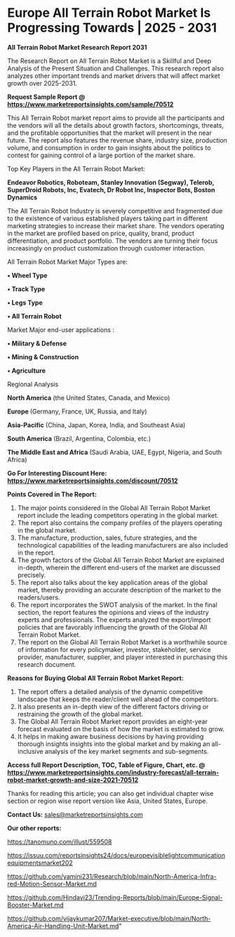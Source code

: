 # Europe All Terrain Robot Market Is Progressing Towards | 2025 - 2031

<strong>All Terrain Robot Market Research Report 2031</strong>

The Research Report on All Terrain Robot Market is a Skillful and Deep Analysis of the Present Situation and Challenges. This research report also analyzes other important trends and market drivers that will affect market growth over 2025-2031.

<strong>Request Sample Report @ <a href=https://www.marketreportsinsights.com/sample/70512>https://www.marketreportsinsights.com/sample/70512</a></strong>

This All Terrain Robot market report aims to provide all the participants and the vendors will all the details about growth factors, shortcomings, threats, and the profitable opportunities that the market will present in the near future. The report also features the revenue share, industry size, production volume, and consumption in order to gain insights about the politics to contest for gaining control of a large portion of the market share.

Top Key Players in the All Terrain Robot Market:

<strong>Endeavor Robotics, Roboteam, Stanley Innovation (Segway), Telerob, SuperDroid Robots, Inc, Evatech, Dr Robot Inc, Inspector Bots, Boston Dynamics</strong>

The All Terrain Robot Industry is severely competitive and fragmented due to the existence of various established players taking part in different marketing strategies to increase their market share. The vendors operating in the market are profiled based on price, quality, brand, product differentiation, and product portfolio. The vendors are turning their focus increasingly on product customization through customer interaction.

All Terrain Robot Market Major Types are:

<strong>• Wheel Type

• Track Type

• Legs Type

• All Terrain Robot</strong>

Market Major end-user applications :

<strong>• Military & Defense

• Mining & Construction

• Agriculture</strong>

Regional Analysis

</u><strong><b>North America</b></strong> (the United States, Canada, and Mexico)

<strong><b>Europe </b></strong>(Germany, France, UK, Russia, and Italy)

<strong><b>Asia-Pacific</b></strong> (China, Japan, Korea, India, and Southeast Asia)

<strong><b>South America</b></strong> (Brazil, Argentina, Colombia, etc.)

<strong><b>The Middle East and Africa</b></strong> (Saudi Arabia, UAE, Egypt, Nigeria, and South Africa)

<strong>Go For Interesting Discount Here: <a href=https://www.marketreportsinsights.com/discount/70512>https://www.marketreportsinsights.com/discount/70512</a></strong>

<strong>Points Covered in The Report:</strong>
<ol>
  <li>The major points considered in the Global All Terrain Robot Market report include the leading competitors operating in the global market.</li>
  <li>The report also contains the company profiles of the players operating in the global market.</li>
  <li>The manufacture, production, sales, future strategies, and the technological capabilities of the leading manufacturers are also included in the report.</li>
  <li>The growth factors of the Global All Terrain Robot Market are explained in-depth, wherein the different end-users of the market are discussed precisely.</li>
  <li>The report also talks about the key application areas of the global market, thereby providing an accurate description of the market to the readers/users.</li>
  <li>The report incorporates the SWOT analysis of the market. In the final section, the report features the opinions and views of the industry experts and professionals. The experts analyzed the export/import policies that are favorably influencing the growth of the Global All Terrain Robot Market.</li>
  <li>The report on the Global All Terrain Robot Market is a worthwhile source of information for every policymaker, investor, stakeholder, service provider, manufacturer, supplier, and player interested in purchasing this research document.</li>
</ol>
<strong>Reasons for Buying Global All Terrain Robot Market Report:</strong>

<ol>
  <li>The report offers a detailed analysis of the dynamic competitive landscape that keeps the reader/client well ahead of the competitors.</li>
  <li>It also presents an in-depth view of the different factors driving or restraining the growth of the global market.</li>
  <li>The Global All Terrain Robot Market report provides an eight-year forecast evaluated on the basis of how the market is estimated to grow.</li>
  <li>It helps in making aware business decisions by having providing thorough insights insights into the global market and by making an all-inclusive analysis of the key market segments and sub-segments.</li>
</ol>
<strong>Access full Report Description, TOC, Table of Figure, Chart, etc. @ <a href=https://www.marketreportsinsights.com/industry-forecast/all-terrain-robot-market-growth-and-size-2021-70512>https://www.marketreportsinsights.com/industry-forecast/all-terrain-robot-market-growth-and-size-2021-70512</a></strong>


Thanks for reading this article; you can also get individual chapter wise section or region wise report version like Asia, United States, Europe.

<strong>Contact Us:</strong>
sales@marketreportsinsights.com

<strong>Our other reports:</strong>

<a href=https://tanomuno.com/illust/559508>https://tanomuno.com/illust/559508</a>

<a href=https://issuu.com/reportsinsights24/docs/europevisiblelightcommunicationequipmentsmarket202>https://issuu.com/reportsinsights24/docs/europevisiblelightcommunicationequipmentsmarket202</a>

<a href=https://github.com/yamini231/Research/blob/main/North-America-Infra-red-Motion-Sensor-Market.md>https://github.com/yamini231/Research/blob/main/North-America-Infra-red-Motion-Sensor-Market.md</a>

<a href=https://github.com/Hindavi23/Trending-Reports/blob/main/Europe-Signal-Booster-Market.md>https://github.com/Hindavi23/Trending-Reports/blob/main/Europe-Signal-Booster-Market.md</a>

<a href=https://github.com/vijaykumar207/Market-executive/blob/main/North-America-Air-Handling-Unit-Market.md>https://github.com/vijaykumar207/Market-executive/blob/main/North-America-Air-Handling-Unit-Market.md</a>"
